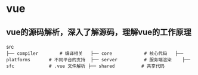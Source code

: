# vue
## vue的源码解析，深入了解源码，理解vue的工作原理
src  <br>
`
├── compiler        # 编译相关  
├── core            # 核心代码  
├── platforms       # 不同平台的支持 
├── server          # 服务端渲染   
├── sfc             # .vue 文件解析
├── shared          # 共享代码
`
